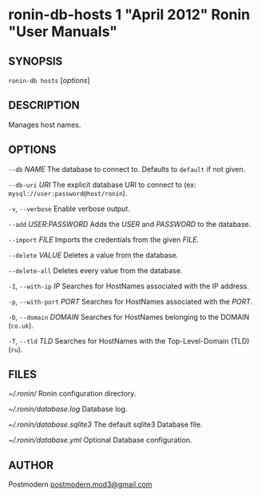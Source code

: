 # ronin-db-hosts 1 "April 2012" Ronin "User Manuals"

## SYNOPSIS

`ronin-db hosts` [*options*]

## DESCRIPTION

Manages host names.

## OPTIONS

`--db` *NAME*
  The database to connect to. Defaults to `default` if not given.

`--db-uri` *URI*
  The explicit database URI to connect to
  (ex: `mysql://user:password@host/ronin`).

`-v`, `--verbose`
	Enable verbose output.

`--add` *USER*:*PASSWORD*
  Adds the *USER* and *PASSWORD* to the database.

`--import` *FILE*
  Imports the credentials from the given *FILE*.

`--delete` *VALUE*
  Deletes a value from the database.

`--delete-all`
  Deletes every value from the database.

`-I`, `--with-ip` *IP*
	Searches for HostNames associated with the IP address.

`-p`, `--with-port` *PORT*
	Searches for HostNames associated with the *PORT*.

`-D`, `--domain` *DOMAIN*
	Searches for HostNames belonging to the DOMAIN (`co.uk`).

`-T`, `--tld` *TLD*
	Searches for HostNames with the Top-Level-Domain (TLD) (`ru`).

## FILES

*~/.ronin/*
	Ronin configuration directory.

*~/.ronin/database.log*
	Database log.

*~/.ronin/database.sqlite3*
	The default sqlite3 Database file.

*~/.ronin/database.yml*
	Optional Database configuration.

## AUTHOR

Postmodern <postmodern.mod3@gmail.com>

